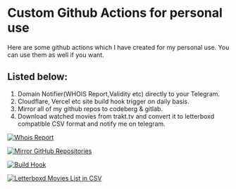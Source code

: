 # Custom Github Actions for personal use
 Here are some github actions which I have created for my personal use. You can use them as well if you want. 

## Listed below:
1. Domain Notifier(WHOIS Report,Validity etc) directly to your Telegram.
2. Cloudflare, Vercel etc site build hook trigger on daily basis.
3. Mirror all of my github repos to codeberg & gitlab.
4. Download watched movies from trakt.tv and convert it to letterboxd compatible CSV format and notify me on telegram. 

[![Whois Report](https://github.com/abusayed0206/actions/actions/workflows/whois_report.yml/badge.svg)](https://github.com/abusayed0206/actions/actions/workflows/whois_report.yml)

[![Mirror GitHub Repositories](https://github.com/abusayed0206/actions/actions/workflows/mirror_repos.yml/badge.svg)](https://github.com/abusayed0206/actions/actions/workflows/mirror_repos.yml)

[![Build Hook](https://github.com/abusayed0206/actions/actions/workflows/cloudflare-deploy.yml/badge.svg)](https://github.com/abusayed0206/actions/actions/workflows/cloudflare-deploy.yml)

[![Letterboxd Movies List in CSV](https://github.com/abusayed0206/actions/actions/workflows/letterboxd.yml/badge.svg)](https://github.com/abusayed0206/actions/actions/workflows/letterboxd.yml)